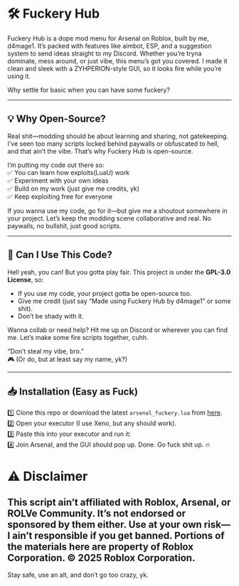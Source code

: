 # 🛠️ Fuckery Hub  
Fuckery Hub is a dope mod menu for Arsenal on Roblox, built by me, d4mage1. It’s packed with features like aimbot, ESP, and a suggestion system to send ideas straight to my Discord. Whether you’re tryna dominate, mess around, or just vibe, this menu’s got you covered. I made it clean and sleek with a ZYHPERION-style GUI, so it looks fire while you’re using it.

Why settle for basic when you can have some fuckery?

---

## 💡 Why Open-Source?  
Real shit—modding should be about learning and sharing, not gatekeeping. I’ve seen too many scripts locked behind paywalls or obfuscated to hell, and that ain’t the vibe. That’s why Fuckery Hub is open-source.

I’m putting my code out there so:  
✅ You can learn how exploits(LuaU) work  
✅ Experiment with your own ideas  
✅ Build on my work (just give me credits, yk)  
✅ Keep exploiting free for everyone  

If you wanna use my code, go for it—but give me a shoutout somewhere in your project. Let’s keep the modding scene collaborative and real. No paywalls, no bullshit, just good scripts.

---

## 📜 Can I Use This Code?  
Hell yeah, you can! But you gotta play fair. This project is under the **GPL-3.0 License**, so:  
- If you use my code, your project gotta be open-source too.  
- Give me credit (just say “Made using Fuckery Hub by d4mage1” or some shit).  
- Don’t be shady with it.  

Wanna collab or need help? Hit me up on Discord or wherever you can find me. Let’s make some fire scripts together, cuhh.

“Don’t steal my vibe, bro.”  
🎮 (Or do, but at least say my name, yk?)

---

## 📥 Installation (Easy as Fuck)  
1️⃣ Clone this repo or download the latest `arsenal_fuckery.lua` from [here](https://github.com/d4mage1/fuckeryhub).  
2️⃣ Open your executor (I use Xeno, but any should work).  
3️⃣ Paste this into your executor and run it:  
4️⃣ Join Arsenal, and the GUI should pop up. Done. Go fuck shit up. 🔥

# ⚠️ Disclaimer
## This script ain’t affiliated with Roblox, Arsenal, or ROLVe Community. It’s not endorsed or sponsored by them either. Use at your own risk—I ain’t responsible if you get banned. Portions of the materials here are property of Roblox Corporation. © 2025 Roblox Corporation.

Stay safe, use an alt, and don’t go too crazy, yk.
